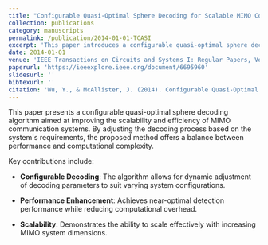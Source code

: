 ```yaml
---
title: "Configurable Quasi-Optimal Sphere Decoding for Scalable MIMO Communications"
collection: publications
category: manuscripts
permalink: /publication/2014-01-01-TCASI
excerpt: 'This paper introduces a configurable quasi-optimal sphere decoding algorithm designed to enhance the scalability and efficiency of MIMO communication systems.'
date: 2014-01-01
venue: 'IEEE Transactions on Circuits and Systems I: Regular Papers, Vol. 61, No. 1, pp. 13–24'
paperurl: 'https://ieeexplore.ieee.org/document/6695960'
slidesurl: ''
bibtexurl: ''
citation: 'Wu, Y., & McAllister, J. (2014). Configurable Quasi-Optimal Sphere Decoding for Scalable MIMO Communications. *IEEE Transactions on Circuits and Systems I: Regular Papers*, 61(1), 13–24. https://doi.org/10.1109/TCSI.2013.2284704'
---
```


This paper presents a configurable quasi-optimal sphere decoding algorithm aimed at improving the scalability and efficiency of MIMO communication systems. By adjusting the decoding process based on the system's requirements, the proposed method offers a balance between performance and computational complexity.

Key contributions include:

- **Configurable Decoding**: The algorithm allows for dynamic adjustment of decoding parameters to suit varying system configurations.

- **Performance Enhancement**: Achieves near-optimal detection performance while reducing computational overhead.

- **Scalability**: Demonstrates the ability to scale effectively with increasing MIMO system dimensions.
